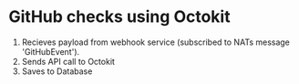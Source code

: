 # GitHub checks using Octokit 

1) Recieves payload from webhook service (subscribed to NATs message 'GitHubEvent').
2) Sends API call to Octokit
3) Saves to Database
